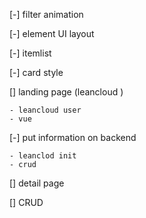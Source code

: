 [-] filter animation

[-] element UI layout

[-] itemlist

[-] card style

[] landing page (leancloud )

    - leancloud user
    - vue

[-] put information on backend

    - leanclod init
    - crud

[] detail page

[] CRUD
